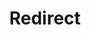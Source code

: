 ﻿---
layout: src/layouts/Redirect.astro
title: Redirect
redirect: /docs/infrastructure/deployment-targets/tentacle/windows/requirements
pubDate:  2023-01-01
navSearch: false
navSitemap: false
navMenu: false
---
